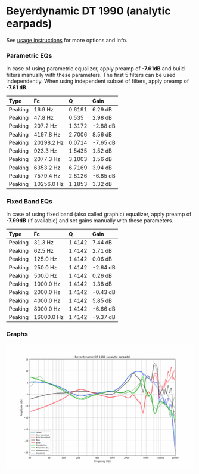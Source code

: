 # Beyerdynamic DT 1990 (analytic earpads)
See [usage instructions](https://github.com/jaakkopasanen/AutoEq#usage) for more options and info.

### Parametric EQs
In case of using parametric equalizer, apply preamp of **-7.61dB** and build filters manually
with these parameters. The first 5 filters can be used independently.
When using independent subset of filters, apply preamp of **-7.61 dB**.

| Type    | Fc         |      Q | Gain     |
|:--------|:-----------|:-------|:---------|
| Peaking | 16.9 Hz    | 0.6191 | 6.29 dB  |
| Peaking | 47.8 Hz    | 0.535  | 2.98 dB  |
| Peaking | 207.2 Hz   | 1.3172 | -2.88 dB |
| Peaking | 4197.8 Hz  | 2.7006 | 8.56 dB  |
| Peaking | 20198.2 Hz | 0.0714 | -7.65 dB |
| Peaking | 923.3 Hz   | 1.5435 | 1.52 dB  |
| Peaking | 2077.3 Hz  | 3.1003 | 1.56 dB  |
| Peaking | 6353.2 Hz  | 6.7169 | 3.94 dB  |
| Peaking | 7579.4 Hz  | 2.8126 | -6.85 dB |
| Peaking | 10256.0 Hz | 1.1853 | 3.32 dB  |

### Fixed Band EQs
In case of using fixed band (also called graphic) equalizer, apply preamp of **-7.99dB**
(if available) and set gains manually with these parameters.

| Type    | Fc         |      Q | Gain     |
|:--------|:-----------|:-------|:---------|
| Peaking | 31.3 Hz    | 1.4142 | 7.44 dB  |
| Peaking | 62.5 Hz    | 1.4142 | 2.71 dB  |
| Peaking | 125.0 Hz   | 1.4142 | 0.06 dB  |
| Peaking | 250.0 Hz   | 1.4142 | -2.64 dB |
| Peaking | 500.0 Hz   | 1.4142 | 0.26 dB  |
| Peaking | 1000.0 Hz  | 1.4142 | 1.38 dB  |
| Peaking | 2000.0 Hz  | 1.4142 | -0.43 dB |
| Peaking | 4000.0 Hz  | 1.4142 | 5.85 dB  |
| Peaking | 8000.0 Hz  | 1.4142 | -6.66 dB |
| Peaking | 16000.0 Hz | 1.4142 | -9.37 dB |

### Graphs
![](./Beyerdynamic%20DT%201990%20(analytic%20earpads).png)